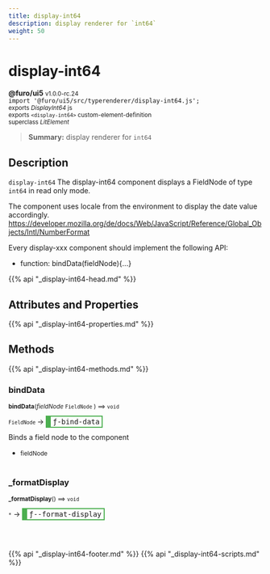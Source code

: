 ```yaml
---
title: display-int64
description: display renderer for `int64`
weight: 50
---
```


# display-int64
**@furo/ui5** <small>v1.0.0-rc.24</small>
<br>`import '@furo/ui5/src/typerenderer/display-int64.js';`<small>
<br>exports *DisplayInt64* js
<br>exports `<display-int64>` custom-element-definition
<br>superclass *LitElement*</small>

> **Summary:** display renderer for `int64`

## Description

`display-int64`
The display-int64 component displays a FieldNode of type `int64` in read only mode.

The component uses locale from the environment to display the date value accordingly.
https://developer.mozilla.org/de/docs/Web/JavaScript/Reference/Global_Objects/Intl/NumberFormat

Every display-xxx component should implement the following API:
- function: bindData(fieldNode){...}

{{% api "_display-int64-head.md" %}}

## Attributes and Properties
{{% api "_display-int64-properties.md" %}}






## Methods
{{% api "_display-int64-methods.md" %}}


### **bindData**
<small>**bindData**(*fieldNode* `FieldNode` ) ⟹ `void`</small>

<small>`FieldNode` </small> →
<span  style="border-width:2px 2px 2px 10px; border-style: solid;border-color:  rgb(76, 175, 80);font-family:monospace; padding:2px 4px;">ƒ-bind-data</span>

Binds a field node to the component

- <small>fieldNode </small>
<br><br>

### **_formatDisplay**
<small>**_formatDisplay**() ⟹ `void`</small>

<small>`*`</small> →
<span  style="border-width:2px 2px 2px 10px; border-style: solid;border-color:  rgb(76, 175, 80);font-family:monospace; padding:2px 4px;">ƒ--format-display</span>



<br><br>





{{% api "_display-int64-footer.md" %}}
{{% api "_display-int64-scripts.md" %}}
